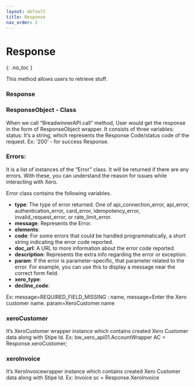 ```yaml
---
layout: default
title: Response
nav_order: 2
---
```


# Response
{: .no_toc }

This method allows users to retrieve stuff.


### Response
### ResponseObject - Class
When we call “BreadwinnerAPI.call” method, User would get the response in the form of ResponseObject wrapper. It consists of three variables: status: It’s a string, which represents the Response Code/status code of the request. 
Ex: ‘200’ - for success Response.

### Errors:
It is a list of instances of the “Error” class. It will be returned if there are any errors. With these, you can understand the reason for issues while interacting with Xero.

Error class contains the following variables.
<ul>
<li><b>type</b>: The type of error returned. One of api_connection_error, api_error, authentication_error, card_error, idempotency_error, invalid_request_error, or rate_limit_error.</li>
<li><b>message</b>: Represents the Error.</li>
<li><b>elements</b>:</li>
<li><b>code</b>: For some errors that could be handled programmatically, a short string indicating the error code reported.</li>
<li><b>doc_url</b>: A URL to more information about the error code reported.</li>
<li><b>description</b>: Represents the extra info regarding the error or exception.</li>
<li><b>param</b>: If the error is parameter-specific, that parameter related to the error. For example, you can use this to display a message near the correct form field.</li>
<li><b>xero_type</b>:</li>
<li><b>decline_code</b>:</li>
</ul>
Ex: message=REQUIRED_FIELD_MISSING : name, message=Enter the Xero customer name. param=XeroCustomer.name

### xeroCustomer
It’s XeroCustomer wrapper instance which contains created Xero Customer data along with Stipe Id.
Ex: bw_xero_api01.AccountWrapper AC = Response.xeroCustomer;

### xeroInvoice
It’s XeroInvoicewrapper instance which contains created Xero Customer data along with Stipe Id. 
Ex: Invoice sc = Response.XeroInvoice